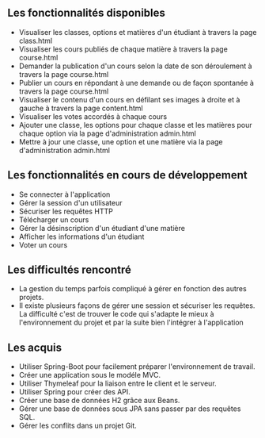 ## Les fonctionnalités disponibles
 - Visualiser les classes, options et matières d'un étudiant à travers la page class.html
 - Visualiser les cours publiés de chaque matière à travers la page course.html
 - Demander la publication d'un cours selon la date de son déroulement à travers la page course.html
 - Publier un cours en répondant à une demande ou de façon spontanée à travers la page course.html
 - Visualiser le contenu d'un cours en défilant ses images à droite et à gauche à travers la page content.html
 - Visualiser les votes accordés à chaque cours
 - Ajouter une classe, les options pour chaque classe et les matières pour chaque option via la page d'administration admin.html
 - Mettre à jour une classe, une option et une matière via la page d'administration admin.html 

## Les fonctionnalités en cours de développement
 - Se connecter à l'application
 - Gérer la session d'un utilisateur
 - Sécuriser les requêtes HTTP
 - Télécharger un cours
 - Gérer la désinscription d'un étudiant d'une matière
 - Afficher les informations d'un étudiant
 - Voter un cours
 
## Les difficultés rencontré
 - La gestion du temps parfois compliqué à gérer en fonction des autres projets.
 - Il existe plusieurs façons de gérer une session et sécuriser les requêtes. La difficulté c'est de trouver le code qui s'adapte le mieux à l'environnement du projet et par la suite
 bien l'intégrer à l'application
 
## Les acquis
  - Utiliser Spring-Boot pour facilement préparer l'environnement de travail.
  - Créer une application sous le modéle MVC.
  - Utiliser Thymeleaf pour la liaison entre le client et le serveur.
  - Utiliser Spring pour créer des API.
  - Créer une base de données H2 grâce aux Beans.
  - Gérer une base de données sous JPA sans passer par des requêtes SQL.
  - Gérer les conflits dans un projet Git.
